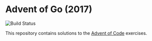 # Advent of Go (2017)

![Build Status](https://travis-ci.org/dotariel/advent-of-go.svg?branch=master)

This repository contains solutions to the [Advent of Code](https://adventofcode.com/2017) exercises.

